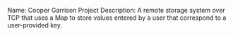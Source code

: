 Name: Cooper Garrison
Project Description:
    A remote storage system over TCP that uses a Map to store values entered by a user that correspond to a user-provided key.